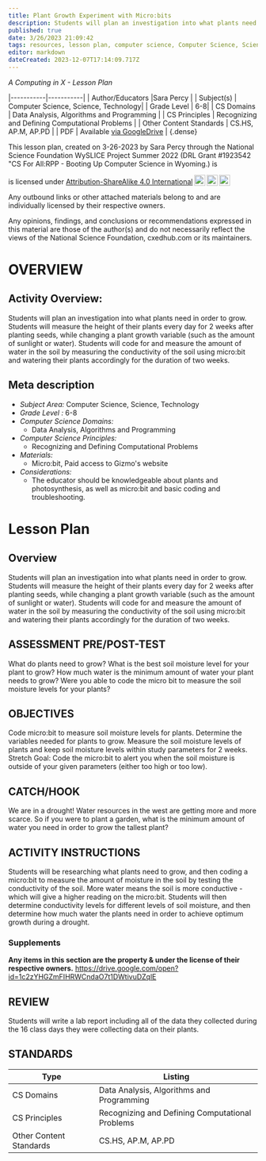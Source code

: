 ```yaml
---
title: Plant Growth Experiment with Micro:bits
description: Students will plan an investigation into what plants need in order to grow. Students will measure the height of their plants every day for 2 weeks after planting seeds, while changing a plant growth variable (such as the amount of sunlight or water). Students will code for and measure the amount of water in the soil by measuring the conductivity of the soil using micro:bit and watering their plants accordingly for the duration of two weeks.
published: true
date: 3/26/2023 21:09:42
tags: resources, lesson plan, computer science, Computer Science, Science, Technology 
editor: markdown
dateCreated: 2023-12-07T17:14:09.717Z
---
```

*A Computing in X - Lesson Plan*

|-----------|-----------|
| Author/Educators |Sara Percy |
| Subject(s) | Computer Science, Science, Technology|
| Grade Level | 6-8|
| CS Domains | Data Analysis, Algorithms and Programming |
| CS Principles | Recognizing and Defining Computational Problems |
| Other Content Standards | CS.HS, AP.M, AP.PD | 
| PDF | Available [via GoogleDrive](https://drive.google.com/open?id=1I_JXkBcJYpM6sGsvLTcUG4bu3CLaR0Uw) |
{.dense}






This lesson plan, created on 3-26-2023 by Sara Percy through the National Science Foundation WySLICE Project Summer 2022 (DRL Grant #1923542 "CS For All:RPP - Booting Up Computer Science in Wyoming.) is  <p xmlns:cc="http://creativecommons.org/ns#" >  is licensed under <a href="http://creativecommons.org/licenses/by-sa/4.0/?ref=chooser-v1" target="_blank" rel="license noopener noreferrer" style="display:inline-block;">Attribution-ShareAlike 4.0 International<img style="height:22px!important;margin-left:3px;vertical-align:text-bottom;" src="https://mirrors.creativecommons.org/presskit/icons/cc.svg?ref=chooser-v1"><img style="height:22px!important;margin-left:3px;vertical-align:text-bottom;" src="https://mirrors.creativecommons.org/presskit/icons/by.svg?ref=chooser-v1"><img style="height:22px!important;margin-left:3px;vertical-align:text-bottom;" src="https://mirrors.creativecommons.org/presskit/icons/sa.svg?ref=chooser-v1"></a></p>


Any outbound links or other attached materials belong to and are individually licensed by their respective owners. 


Any opinions, findings, and conclusions or recommendations expressed in this material are those of the author(s) and do not necessarily reflect the views of the National Science Foundation, cxedhub.com or its maintainers.


# OVERVIEW
## Activity Overview:  
Students will plan an investigation into what plants need in order to grow. Students will measure the height of their plants every day for 2 weeks after planting seeds, while changing a plant growth variable (such as the amount of sunlight or water). Students will code for and measure the amount of water in the soil by measuring the conductivity of the soil using micro:bit and watering their plants accordingly for the duration of two weeks.
## Meta description
+ *Subject Area:* Computer Science, Science, Technology 
+ *Grade Level :* 6-8 
+ *Computer Science Domains:*
   + Data Analysis, Algorithms and Programming
+ *Computer Science Principles:*
   + Recognizing and Defining Computational Problems
+ *Materials:* 
   + Micro:bit, Paid access to Gizmo's website
+ *Considerations:*
   + The educator should be knowledgeable about plants and photosynthesis, as well as micro:bit and basic coding and troubleshooting.


# Lesson Plan
## Overview
Students will plan an investigation into what plants need in order to grow. Students will measure the height of their plants every day for 2 weeks after planting seeds, while changing a plant growth variable (such as the amount of sunlight or water). Students will code for and measure the amount of water in the soil by measuring the conductivity of the soil using micro:bit and watering their plants accordingly for the duration of two weeks.
## ASSESSMENT PRE/POST-TEST
What do plants need to grow?
What is the best soil moisture level for your plant to grow?
How much water is the minimum amount of water your plant needs to grow?
Were you able to code the micro bit to measure the soil moisture levels for your plants?
## OBJECTIVES
Code micro:bit to measure soil moisture levels for plants. 
Determine the variables needed for plants to grow. 
Measure the soil moisture levels of plants and keep soil moisture levels within study parameters for 2 weeks.  
Stretch Goal: Code the micro:bit to alert you when the soil moisture is outside of your given parameters (either too high or too low).


## CATCH/HOOK
We are in a drought! Water resources in the west are getting more and more scarce. So if you were to plant a garden, what is the minimum amount of water you need in order to grow the tallest plant?


## ACTIVITY INSTRUCTIONS
Students will be researching what plants need to grow, and then coding a micro:bit to measure the amount of moisture in the soil by testing the conductivity of the soil. More water means the soil is more conductive - which will give a higher reading on the micro:bit. Students will then determine conductivity levels for different levels of soil moisture, and then determine how much water the plants need in order to achieve optimum growth during a drought.


### Supplements
**Any items in this section are the property & under the license of their respective owners.**
https://drive.google.com/open?id=1c2zYHGZmFIHRWCndaO7t1DWtivuDZqlE




## REVIEW
Students will write a lab report including all of the data they collected during the 16 class days they were collecting data on their plants.
## STANDARDS        
| Type | Listing | 
|-----------|-----------|
| CS Domains  | Data Analysis, Algorithms and Programming|
| CS Principles   | Recognizing and Defining Computational Problems|
| Other Content Standards | CS.HS, AP.M, AP.PD  |